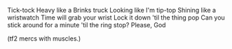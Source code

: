 Tick-tock
Heavy like a Brinks truck
Looking like I'm tip-top
Shining like a wristwatch
Time will grab your wrist
Lock it down 'til the thing pop
Can you stick around for a minute 'til the ring stop?
Please, God

(tf2 mercs with muscles.)
